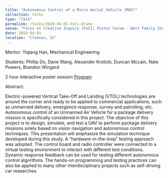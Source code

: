 ```yaml
---
title: "Autonomous Control of a Micro Aerial Vehicle (MAV)"
collection: talks
type: "Talk"
permalink: /talks/2020-04-01-FoCi-Drone
venue: "Focus on Creative Inquiry (FoCI) Poster Forum - Watt Family Innovation Center"
date: 2020-04-01
location: "Clemson, SC"
---
```

Mentor: Yiqiang Han, Mechanical Engineering

Students: Phillip Do, Dane Wang, Alexander Krolicki, Duncan Mccain, Nate Powers,
Brandon Wingard

2 hour interactive poster session [Program](/files/FoCI_2020.pdf)

Abstract:

Electric-powered Vertical Take-Off and Landing (VTOL) technologies are around the corner and ready
to be applied to commercial applications, such as unmanned delivery, emergence response, survey and
patrolling, etc. Autonomous control of an Unmanned Air Vehicle for a package delivery mission is specifically
considered in this project. The objective of this project is to design, simulate, and test a UAV to perform
package delivery missions solely based on vision navigation and autonomous control techniques. This
presentation will emphasize the simulation technique developed during this study. A “hardware-in-the-loop”
testing approach was adopted. The control board and radio controller were connected to a virtual testing
environment to interact with different test conditions. Dynamic response feedback can be used for testing
different autonomous control algorithms. The hands-on programming and testing practices can also be
applied to many other interdisciplinary projects such as self-driving car researches.
